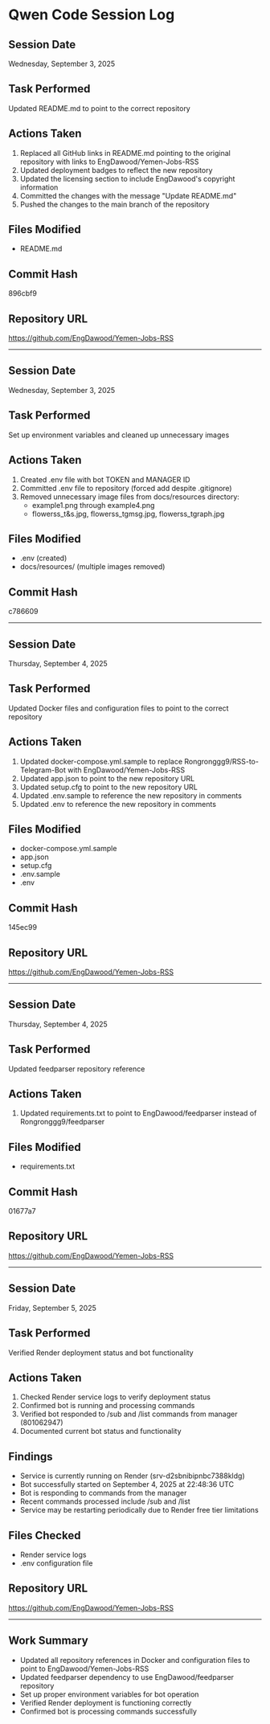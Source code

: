 # Qwen Code Session Log

## Session Date
Wednesday, September 3, 2025

## Task Performed
Updated README.md to point to the correct repository

## Actions Taken
1. Replaced all GitHub links in README.md pointing to the original repository with links to EngDawood/Yemen-Jobs-RSS
2. Updated deployment badges to reflect the new repository
3. Updated the licensing section to include EngDawood's copyright information
4. Committed the changes with the message "Update README.md"
5. Pushed the changes to the main branch of the repository

## Files Modified
- README.md

## Commit Hash
896cbf9

## Repository URL
https://github.com/EngDawood/Yemen-Jobs-RSS

---

## Session Date
Wednesday, September 3, 2025

## Task Performed
Set up environment variables and cleaned up unnecessary images

## Actions Taken
1. Created .env file with bot TOKEN and MANAGER ID
2. Committed .env file to repository (forced add despite .gitignore)
3. Removed unnecessary image files from docs/resources directory:
   - example1.png through example4.png
   - flowerss_t&s.jpg, flowerss_tgmsg.jpg, flowerss_tgraph.jpg

## Files Modified
- .env (created)
- docs/resources/ (multiple images removed)

## Commit Hash
c786609

---

## Session Date
Thursday, September 4, 2025

## Task Performed
Updated Docker files and configuration files to point to the correct repository

## Actions Taken
1. Updated docker-compose.yml.sample to replace Rongronggg9/RSS-to-Telegram-Bot with EngDawood/Yemen-Jobs-RSS
2. Updated app.json to point to the new repository URL
3. Updated setup.cfg to point to the new repository URL
4. Updated .env.sample to reference the new repository in comments
5. Updated .env to reference the new repository in comments

## Files Modified
- docker-compose.yml.sample
- app.json
- setup.cfg
- .env.sample
- .env

## Commit Hash
145ec99

## Repository URL
https://github.com/EngDawood/Yemen-Jobs-RSS

---

## Session Date
Thursday, September 4, 2025

## Task Performed
Updated feedparser repository reference

## Actions Taken
1. Updated requirements.txt to point to EngDawood/feedparser instead of Rongronggg9/feedparser

## Files Modified
- requirements.txt

## Commit Hash
01677a7

## Repository URL
https://github.com/EngDawood/Yemen-Jobs-RSS

---

## Session Date
Friday, September 5, 2025

## Task Performed
Verified Render deployment status and bot functionality

## Actions Taken
1. Checked Render service logs to verify deployment status
2. Confirmed bot is running and processing commands
3. Verified bot responded to /sub and /list commands from manager (801062947)
4. Documented current bot status and functionality

## Findings
- Service is currently running on Render (srv-d2sbnibipnbc7388kldg)
- Bot successfully started on September 4, 2025 at 22:48:36 UTC
- Bot is responding to commands from the manager
- Recent commands processed include /sub and /list
- Service may be restarting periodically due to Render free tier limitations

## Files Checked
- Render service logs
- .env configuration file

## Repository URL
https://github.com/EngDawood/Yemen-Jobs-RSS

---

## Work Summary
- Updated all repository references in Docker and configuration files to point to EngDawood/Yemen-Jobs-RSS
- Updated feedparser dependency to use EngDawood/feedparser repository
- Set up proper environment variables for bot operation
- Verified Render deployment is functioning correctly
- Confirmed bot is processing commands successfully